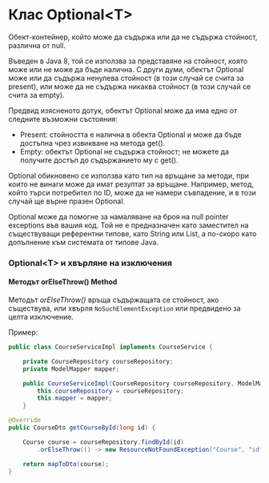 # Клас Optional\<T>

Обект-контейнер, който може да съдържа или да не съдържа стойност, различна от null.

&#x20;Въведен в Java 8, той се използва за представяне на стойност, която може или не може да бъде налична. С други думи, обектът Optional може или да съдържа ненулева стойност (в този случай се счита за present), или може да не съдържа никаква стойност (в този случай се счита за empty).

&#x20;Предвид изясненото дотук, обектът Optional може да има едно от следните възможни състояния:

* Present: стойността е налична в обекта Optional и може да бъде достъпна чрез извикване на метода get().
* Empty: обектът Optional не съдържа стойност; не можете да получите достъп до съдържанието му с get().

Optional обикновено се използва като тип на връщане за методи, при които не винаги може да имат резултат за връщане. Например, метод, който търси потребител по ID, може да не намери съвпадение, и в този случай ще върне празен Optional.

Optional може да помогне за намаляване на броя на null pointer exceptions във вашия код. Той не е предназначен като заместител на съществуващи референтни типове, като String или List, а по-скоро като допълнение към системата от типове Java.

### Optional\<T> и хвърляне на изключения

#### Методът orElseThrow() Method

Методът _orElseThrow()_ връща съдържащата се стойност, ако съществува, или хвърля `NoSuchElementException` или предвидено за целта изключение. &#x20;

Пример:

```java
public class CourseServiceImpl implements CourseService {

    private CourseRepository courseRepository;
    private ModelMapper mapper;

    public CourseServiceImpl(CourseRepository courseRepository, ModelMapper mapper) {
        this.courseRepository = courseRepository;
        this.mapper = mapper;
    }

@Override
public CourseDto getCourseById(long id) {

    Course course = courseRepository.findById(id)
        .orElseThrow(() -> new ResourceNotFoundException("Course", "id", id));

    return mapToDto(course);
}
```
